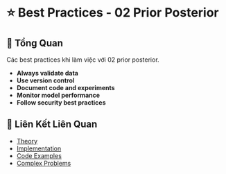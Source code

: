 # ⭐ Best Practices - 02 Prior Posterior

## 🎯 Tổng Quan

Các best practices khi làm việc với 02 prior posterior.

- **Always validate data**
- **Use version control**
- **Document code and experiments**
- **Monitor model performance**
- **Follow security best practices**

## 🔗 Liên Kết Liên Quan

- [Theory](./THEORY_02_prior_posterior.md)
- [Implementation](./IMPLEMENTATION_02_prior_posterior.md)
- [Code Examples](./CODE_EXAMPLES_02_prior_posterior.md)
- [Complex Problems](./COMPLEX_PROBLEMS.md)
